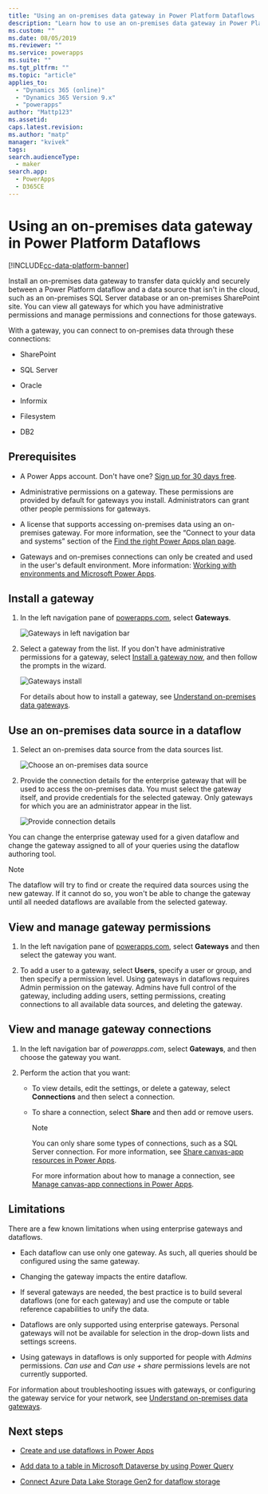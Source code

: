 ```yaml
---
title: "Using an on-premises data gateway in Power Platform Dataflows | MicrosoftDocs"
description: "Learn how to use an on-premises data gateway in Power Platform Dataflows"
ms.custom: ""
ms.date: 08/05/2019
ms.reviewer: ""
ms.service: powerapps
ms.suite: ""
ms.tgt_pltfrm: ""
ms.topic: "article"
applies_to: 
  - "Dynamics 365 (online)"
  - "Dynamics 365 Version 9.x"
  - "powerapps"
author: "Mattp123"
ms.assetid: 
caps.latest.revision: 
ms.author: "matp"
manager: "kvivek"
tags: 
search.audienceType: 
  - maker
search.app: 
  - PowerApps
  - D365CE
---
```

# Using an on-premises data gateway in Power Platform Dataflows

[!INCLUDE[cc-data-platform-banner](../../includes/cc-data-platform-banner.md)]

Install an on-premises data gateway to transfer data quickly and securely
between a Power Platform dataflow and a data source that isn't in the cloud,
such as an on-premises SQL Server database or an on-premises SharePoint site.
You can view all gateways for which you have administrative permissions and
manage permissions and connections for those gateways.

With a gateway, you can connect to on-premises data through these connections:

-   SharePoint

-   SQL Server

-   Oracle

-   Informix

-   Filesystem

-   DB2

## Prerequisites

-   A Power Apps account. Don't have one? [Sign up for 30 days free](https://docs.microsoft.com/powerapps/maker/signup-for-powerapps).

-   Administrative permissions on a gateway. These permissions are provided by
    default for gateways you install. Administrators can grant other people
    permissions for gateways. 

-   A license that supports accessing on-premises data using an on-premises
    gateway. For more information, see the “Connect to your data and systems” section of the
    [Find the right Power Apps plan page](https://powerapps.microsoft.com/pricing/).

-   Gateways and on-premises connections can only be created and used in the
    user's default environment. More information: [Working with environments and Microsoft Power Apps](../canvas-apps/working-with-environments.md).

## Install a gateway
1.  In the left navigation pane of [powerapps.com](https://make.powerapps.com/?utm_source=padocs&utm_medium=linkinadoc&utm_campaign=referralsfromdoc), select **Gateways**.

    ![Gateways in left navigation bar](media/nav-pane-gateways.png)

2.  Select a gateway from the list. If you don't have administrative permissions for a gateway, select
    [Install a gateway now](https://go.microsoft.com/fwlink/?LinkID=820931), and then follow the prompts in the wizard.

     ![Gateways install](media/install-gateway-now.png)

     For details about how to install a gateway, see [Understand on-premises data gateways](../canvas-apps/gateway-reference.md).

## Use an on-premises data source in a dataflow
1. Select an on-premises data source from the data sources list.

   ![Choose an on-premises data source](media/on-premises-data-sources.png)

2. Provide the connection details for the enterprise gateway that will be used to access the on-premises data. You must select the gateway itself, and provide credentials for the selected
gateway. Only gateways for which you are an administrator appear in the list.

    ![Provide connection details](media/connection-creds.png)

You can change the enterprise gateway used for a given dataflow and change the gateway assigned to all of your queries using the dataflow authoring tool.

> [!NOTE]
> The dataflow will try to find or create the required data sources using the new gateway. If it cannot do so, you won't be able to change the gateway until all needed dataflows are available from the selected gateway.


## View and manage gateway permissions
1.  In the left navigation pane of [powerapps.com](https://make.powerapps.com/?utm_source=padocs&utm_medium=linkinadoc&utm_campaign=referralsfromdoc), select **Gateways** and then select the gateway you want.

2.  To add a user to a gateway, select **Users**, specify a user or group, and then specify a permission level. Using gateways in dataflows requires Admin permission on the gateway. Admins have full control of the gateway, including adding users, setting permissions, creating connections to all available data sources, and deleting the gateway.

## View and manage gateway connections
1.  In the left navigation bar of *powerapps.com*, select **Gateways**, and then choose the gateway you want.

2.  Perform the action that you want: 
    - To view details, edit the settings, or delete a gateway, select **Connections** and then select a connection.
    - To share a connection, select **Share** and then add or remove users.

      > [!NOTE]
      > You can only share some types of connections, such as a SQL Server connection. For more information, see [Share canvas-app resources in Power Apps](../canvas-apps/share-app-resources.md). <br />
      >
      > For more information about how to manage a connection, see [Manage canvas-app connections in Power Apps](../canvas-apps/add-manage-connections.md).


## Limitations
There are a few known limitations when using enterprise gateways and dataflows.

-   Each dataflow can use only one gateway. As such, all queries should be
    configured using the same gateway.

-   Changing the gateway impacts the entire dataflow.

-   If several gateways are needed, the best practice is to build several
    dataflows (one for each gateway) and use the compute or table reference
    capabilities to unify the data.

-   Dataflows are only supported using enterprise gateways. Personal gateways
    will not be available for selection in the drop-down lists and settings
    screens.
    
-   Using gateways in dataflows is only supported for people with *Admins* permissions. *Can use* and *Can use + share* permissions levels are not currently supported.

For information about troubleshooting issues with gateways, or configuring the
gateway service for your network, see [Understand on-premises data gateways](../canvas-apps/gateway-reference.md).

## Next steps

- [Create and use dataflows in Power Apps](create-and-use-dataflows.md)

- [Add data to a table in Microsoft Dataverse by using Power Query](add-data-power-query.md)

- [Connect Azure Data Lake Storage Gen2 for dataflow storage](/power-bi/service-dataflows-connect-azure-data-lake-storage-gen2)


